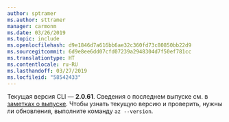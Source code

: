 ```yaml
---
author: sptramer
ms.author: sttramer
manager: carmonm
ms.date: 03/26/2019
ms.topic: include
ms.openlocfilehash: d9e1846d7a616bb6ae32c360fd73c80850bb22d9
ms.sourcegitcommit: 6d9e8ee6dd07cfd07239a2948304d7f50ef781cc
ms.translationtype: HT
ms.contentlocale: ru-RU
ms.lasthandoff: 03/27/2019
ms.locfileid: "58542433"
---
```

Текущая версия CLI — __2.0.61__. Сведения о последнем выпуске см. в [заметках о выпуске](../release-notes-azure-cli.md). Чтобы узнать текущую версию и проверить, нужны ли обновления, выполните команду `az --version`.
